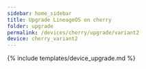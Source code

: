 ```yaml
---
sidebar: home_sidebar
title: Upgrade LineageOS on cherry
folder: upgrade
permalink: /devices/cherry/upgrade/variant2
device: cherry_variant2
---
```

{% include templates/device_upgrade.md %}
